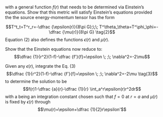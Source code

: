 
with a general function $f(r)$ that needs to be determined via Einstein’s equations. Show that this metric will satisfy Einstein’s equations provided the the source energy-momentum tensor has the form

$$T^t_t=T^r_r=-\dfrac {\epsilon(r)}{8\pi G};\;\; T^\theta_\theta=T^\phi_\phi=- \dfrac {\mu(r)}{8\pi G} \tag{2}$$
Equation (2) also defines the functions $\epsilon(r)$ and $\mu(r)$.

Show that the Einstein equations now reduce to:
$$\dfrac {1}{r^2}(1-f)-\dfrac {f'}{f}=\epsilon \; ;\; \nabla^2=-2\mu$$

Given any $\epsilon(r)$, integrate the Eq. (3)
$$\dfrac {1}{r^2}(1-f)-\dfrac {f'}{f}=\epsilon \; ;\; \nabla^2=-2\mu \tag{3}$$
 to determine the solution to be
 $$f(r)1-\dfrac {a}{r}-\dfrac {1}{r} \int_a^r\epsilon(r)r^2dr$$
 with a being an integration constant chosen such that $f = 0$ at $r = a$ and $\mu(r)$ is fixed by $\epsilon(r)$ through
 $$\mu(r)=\epsilon+\dfrac {1}{2}r\epsilon'$$